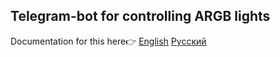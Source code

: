 ## Telegram-bot for controlling ARGB lights 

Documentation for this here👉
[English](https://github.com/xvideosman228/ARGBFanControlTelegramBot/blob/master/docs/readme_en.md)
[Русский](https://github.com/xvideosman228/ARGBFanControlTelegramBot/blob/master/docs/readme_ru.md)
